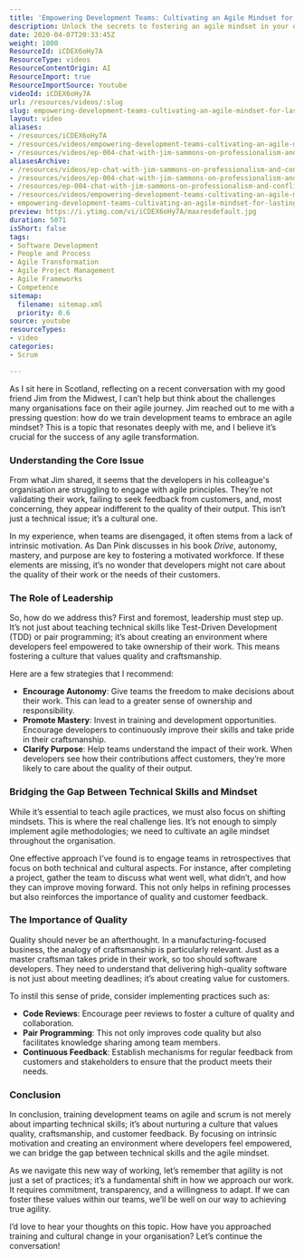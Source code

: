 ```yaml
---
title: 'Empowering Development Teams: Cultivating an Agile Mindset for Lasting Quality'
description: Unlock the secrets to fostering an agile mindset in your development teams! Discover strategies to enhance quality, ownership, and customer focus.
date: 2020-04-07T20:33:45Z
weight: 1000
ResourceId: iCDEX6oHy7A
ResourceType: videos
ResourceContentOrigin: AI
ResourceImport: true
ResourceImportSource: Youtube
videoId: iCDEX6oHy7A
url: /resources/videos/:slug
slug: empowering-development-teams-cultivating-an-agile-mindset-for-lasting-quality
layout: video
aliases:
- /resources/iCDEX6oHy7A
- /resources/videos/empowering-development-teams-cultivating-an-agile-mindset-for-lasting-quality
- /resources/videos/ep-004-chat-with-jim-sammons-on-professionalism-and-conflicting-priorities
aliasesArchive:
- /resources/videos/ep-chat-with-jim-sammons-on-professionalism-and-conflicting-priorities
- /resources/videos/ep-004-chat-with-jim-sammons-on-professionalism-and-conflicting-priorities
- /resources/ep-004-chat-with-jim-sammons-on-professionalism-and-conflicting-priorities
- /resources/videos/empowering-development-teams-cultivating-an-agile-mindset-for-lasting-quality
- empowering-development-teams-cultivating-an-agile-mindset-for-lasting-quality
preview: https://i.ytimg.com/vi/iCDEX6oHy7A/maxresdefault.jpg
duration: 5071
isShort: false
tags:
- Software Development
- People and Process
- Agile Transformation
- Agile Project Management
- Agile Frameworks
- Competence
sitemap:
  filename: sitemap.xml
  priority: 0.6
source: youtube
resourceTypes:
- video
categories:
- Scrum

---
```

As I sit here in Scotland, reflecting on a recent conversation with my good friend Jim from the Midwest, I can’t help but think about the challenges many organisations face on their agile journey. Jim reached out to me with a pressing question: how do we train development teams to embrace an agile mindset? This is a topic that resonates deeply with me, and I believe it’s crucial for the success of any agile transformation.

### Understanding the Core Issue

From what Jim shared, it seems that the developers in his colleague's organisation are struggling to engage with agile principles. They’re not validating their work, failing to seek feedback from customers, and, most concerning, they appear indifferent to the quality of their output. This isn’t just a technical issue; it’s a cultural one. 

In my experience, when teams are disengaged, it often stems from a lack of intrinsic motivation. As Dan Pink discusses in his book *Drive*, autonomy, mastery, and purpose are key to fostering a motivated workforce. If these elements are missing, it’s no wonder that developers might not care about the quality of their work or the needs of their customers.

### The Role of Leadership

So, how do we address this? First and foremost, leadership must step up. It’s not just about teaching technical skills like Test-Driven Development (TDD) or pair programming; it’s about creating an environment where developers feel empowered to take ownership of their work. This means fostering a culture that values quality and craftsmanship.

Here are a few strategies that I recommend:

- **Encourage Autonomy**: Give teams the freedom to make decisions about their work. This can lead to a greater sense of ownership and responsibility.
- **Promote Mastery**: Invest in training and development opportunities. Encourage developers to continuously improve their skills and take pride in their craftsmanship.
- **Clarify Purpose**: Help teams understand the impact of their work. When developers see how their contributions affect customers, they’re more likely to care about the quality of their output.

### Bridging the Gap Between Technical Skills and Mindset

While it’s essential to teach agile practices, we must also focus on shifting mindsets. This is where the real challenge lies. It’s not enough to simply implement agile methodologies; we need to cultivate an agile mindset throughout the organisation.

One effective approach I’ve found is to engage teams in retrospectives that focus on both technical and cultural aspects. For instance, after completing a project, gather the team to discuss what went well, what didn’t, and how they can improve moving forward. This not only helps in refining processes but also reinforces the importance of quality and customer feedback.

### The Importance of Quality

Quality should never be an afterthought. In a manufacturing-focused business, the analogy of craftsmanship is particularly relevant. Just as a master craftsman takes pride in their work, so too should software developers. They need to understand that delivering high-quality software is not just about meeting deadlines; it’s about creating value for customers.

To instil this sense of pride, consider implementing practices such as:

- **Code Reviews**: Encourage peer reviews to foster a culture of quality and collaboration.
- **Pair Programming**: This not only improves code quality but also facilitates knowledge sharing among team members.
- **Continuous Feedback**: Establish mechanisms for regular feedback from customers and stakeholders to ensure that the product meets their needs.

### Conclusion

In conclusion, training development teams on agile and scrum is not merely about imparting technical skills; it’s about nurturing a culture that values quality, craftsmanship, and customer feedback. By focusing on intrinsic motivation and creating an environment where developers feel empowered, we can bridge the gap between technical skills and the agile mindset.

As we navigate this new way of working, let’s remember that agility is not just a set of practices; it’s a fundamental shift in how we approach our work. It requires commitment, transparency, and a willingness to adapt. If we can foster these values within our teams, we’ll be well on our way to achieving true agility. 

I’d love to hear your thoughts on this topic. How have you approached training and cultural change in your organisation? Let’s continue the conversation!
